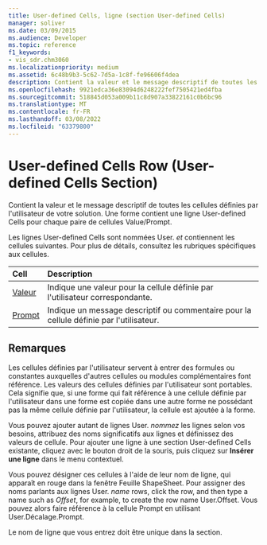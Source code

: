```yaml
---
title: User-defined Cells, ligne (section User-defined Cells)
manager: soliver
ms.date: 03/09/2015
ms.audience: Developer
ms.topic: reference
f1_keywords:
- vis_sdr.chm3060
ms.localizationpriority: medium
ms.assetid: 6c48b9b3-5c62-7d5a-1c8f-fe96606f4dea
description: Contient la valeur et le message descriptif de toutes les cellules définies par l'utilisateur de votre solution. Une forme contient une ligne User-defined Cells pour chaque paire de cellules Value/Prompt.
ms.openlocfilehash: 9921edca36e83094d6248222fef7505421ed4fba
ms.sourcegitcommit: 518845d053a009b11c8d907a33822161c0b6bc96
ms.translationtype: MT
ms.contentlocale: fr-FR
ms.lasthandoff: 03/08/2022
ms.locfileid: "63379800"
---
```

# <a name="user-defined-cells-row-user-defined-cells-section"></a>User-defined Cells Row (User-defined Cells Section)

Contient la valeur et le message descriptif de toutes les cellules définies par l'utilisateur de votre solution. Une forme contient une ligne User-defined Cells pour chaque paire de cellules Value/Prompt.
  
Les lignes User-defined Cells sont nommées User. *et*  contiennent les cellules suivantes. Pour plus de détails, consultez les rubriques spécifiques aux cellules.
  
|**Cell**|**Description**|
|:-----|:-----|
|[Valeur](value-cell-user-defined-cells-section.md) <br/> |Indique une valeur pour la cellule définie par l'utilisateur correspondante. |
|[Prompt](prompt-cell-user-defined-cells-section.md) <br/> |Indique un message descriptif ou commentaire pour la cellule définie par l'utilisateur. |

## <a name="remarks"></a>Remarques

Les cellules définies par l'utilisateur servent à entrer des formules ou constantes auxquelles d'autres cellules ou modules complémentaires font référence. Les valeurs des cellules définies par l'utilisateur sont portables. Cela signifie que, si une forme qui fait référence à une cellule définie par l'utilisateur dans une forme est copiée dans une autre forme ne possédant pas la même cellule définie par l'utilisateur, la cellule est ajoutée à la forme.
  
 Vous pouvez ajouter autant de lignes User.  *nommez*  les lignes selon vos besoins, attribuez des noms significatifs aux lignes et définissez des valeurs de cellule. Pour ajouter une ligne à une section User-defined Cells existante, cliquez avec le bouton droit de la souris, puis cliquez sur **Insérer une ligne** dans le menu contextuel.
  
Vous pouvez désigner ces cellules à l'aide de leur nom de ligne, qui apparaît en rouge dans la fenêtre Feuille ShapeSheet. Pour assigner des noms parlants aux lignes User. *name*  rows, click the row, and then type a name such as *Offset*, for example, to create the row name User.Offset. Vous pouvez alors faire référence à la cellule Prompt en utilisant User.Décalage.Prompt.
  
Le nom de ligne que vous entrez doit être unique dans la section.
  